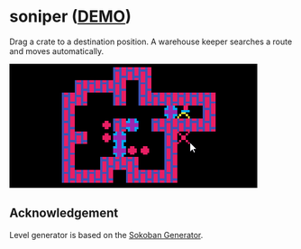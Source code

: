 # soniper ([DEMO](https://abagames.github.io/soniper/))

Drag a crate to a destination position. A warehouse keeper searches a route and moves automatically.

[![SONIPER screenshot](docs/screenshots/screenshot.gif)](https://abagames.github.io/soniper/)

## Acknowledgement

Level generator is based on the [Sokoban Generator](http://ianparberry.com/research/sokoban/).
